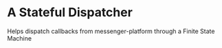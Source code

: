 # A Stateful Dispatcher
Helps dispatch callbacks from messenger-platform through a Finite State Machine
